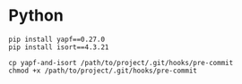 

# Python

```
pip install yapf==0.27.0
pip install isort==4.3.21
```

```
cp yapf-and-isort /path/to/project/.git/hooks/pre-commit
chmod +x /path/to/project/.git/hooks/pre-commit
```
